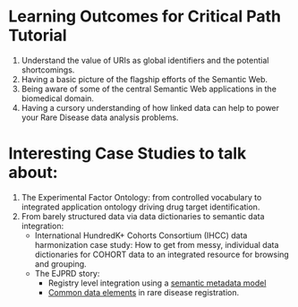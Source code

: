 # Learning Outcomes for Critical Path Tutorial

1. Understand the value of URIs as global identifiers and the potential shortcomings.
2. Having a basic picture of the flagship efforts of the Semantic Web.
3. Being aware of some of the central Semantic Web applications in the biomedical domain.
4. Having a cursory understanding of how linked data can help to power your Rare Disease data analysis problems.


# Interesting Case Studies to talk about:

1. The Experimental Factor Ontology: from controlled vocabulary to integrated application ontology driving drug target identification.
1. From barely structured data via data dictionaries to semantic data integration:
   - International HundredK+ Cohorts Consortium (IHCC) data harmonization case study: How to get from messy, individual data dictionaries for COHORT data to an integrated resource for browsing and grouping.
   - The EJPRD story:
     - Registry level integration using a [semantic metadata model](https://github.com/ejp-rd-vp/resource-metadata-schema)
     - [Common data elements](https://github.com/ejp-rd-vp/CDE-semantic-model) in rare disease registration.